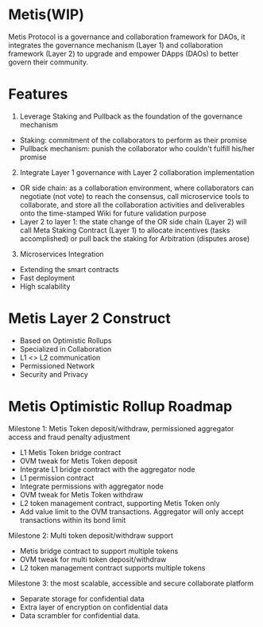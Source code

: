 # Metis(WIP)

Metis Protocol is a governance and collaboration framework for DAOs, it integrates the governance mechanism (Layer 1) and collaboration framework (Layer 2) to upgrade and empower DApps (DAOs) to better govern their community.

# Features
1. Leverage Staking and Pullback as the foundation of the governance mechanism
- Staking: commitment of the collaborators to perform as their promise
- Pullback mechanism: punish the collaborator who couldn't fulfill his/her promise

2. Integrate Layer 1 governance with Layer 2 collaboration implementation
- OR side chain: as a collaboration environment, where collaborators can negotiate (not vote) to reach the consensus, call microservice tools to collaborate, and store all the collaboration activities and deliverables onto the time-stamped Wiki for future validation purpose
- Layer 2 to layer 1: the state change of the OR side chain (Layer 2) will call Meta Staking Contract (Layer 1) to allocate incentives (tasks accomplished) or pull back the staking for Arbitration (disputes arose)

3. Microservices Integration
- Extending the smart contracts
- Fast deployment
- High scalability

# Metis Layer 2 Construct
- Based on Optimistic Rollups
- Specialized in Collaboration
- L1 <> L2 communication
- Permissioned Network
- Security and Privacy

# Metis Optimistic Rollup Roadmap
Milestone 1: Metis Token deposit/withdraw, permissioned aggregator access and fraud penalty adjustment
- L1 Metis Token bridge contract
- OVM tweak for Metis Token deposit
- Integrate L1 bridge contract with the aggregator node 
- L1 permission contract 
- Integrate permissions with aggregator node
- OVM tweak for Metis Token withdraw
- L2 token management contract, supporting Metis Token only
- Add value limit to the OVM transactions. Aggregator will only accept transactions within its bond limit

Milestone 2: Multi token deposit/withdraw support
- Metis bridge contract to support multiple tokens
- OVM tweak for multi token deposit/withdraw
- L2 token management contract supports multiple tokens

Milestone 3: the most scalable, accessible and secure collaborate platform
- Separate storage for confidential data
- Extra layer of encryption on confidential data
- Data scrambler for confidential data.


